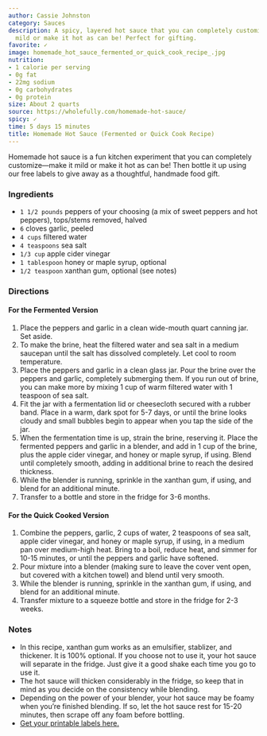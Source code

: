 ```yaml
---
author: Cassie Johnston
category: Sauces
description: A spicy, layered hot sauce that you can completely customize. Make it
  mild or make it hot as can be! Perfect for gifting.
favorite: ✓
image: homemade_hot_sauce_fermented_or_quick_cook_recipe_.jpg
nutrition:
- 1 calorie per serving
- 0g fat
- 22mg sodium
- 0g carbohydrates
- 0g protein
size: About 2 quarts
source: https://wholefully.com/homemade-hot-sauce/
spicy: ✓
time: 5 days 15 minutes
title: Homemade Hot Sauce (Fermented or Quick Cook Recipe)
---
```

Homemade hot sauce is a fun kitchen experiment that you can completely customize—make it mild or make it hot as can be! Then bottle it up using our free labels to give away as a thoughtful, handmade food gift. 

### Ingredients

* `1 1/2 pounds` peppers of your choosing (a mix of sweet peppers and hot peppers), tops/stems removed, halved
* `6` cloves garlic, peeled
* `4 cups` filtered water
* `4 teaspoons` sea salt
* `1/3 cup` apple cider vinegar
* `1 tablespoon` honey or maple syrup, optional
* `1/2 teaspoon` xanthan gum, optional (see notes)

### Directions

#### For the Fermented Version

1. Place the peppers and garlic in a clean wide-mouth quart canning jar. Set aside.
2. To make the brine, heat the filtered water and sea salt in a medium saucepan until the salt has dissolved completely. Let cool to room temperature.  
3. Place the peppers and garlic in a clean glass jar. Pour the brine over the peppers and garlic, completely submerging them. If you run out of brine, you can make more by mixing 1 cup of warm filtered water with 1 teaspoon of sea salt.
4. Fit the jar with a fermentation lid or cheesecloth secured with a rubber band. Place in a warm, dark spot for 5-7 days, or until the brine looks cloudy and small bubbles begin to appear when you tap the side of the jar.  
5. When the fermentation time is up, strain the brine, reserving it. Place the fermented peppers and garlic in a blender, and add in 1 cup of the brine, plus the apple cider vinegar, and honey or maple syrup, if using. Blend until completely smooth, adding in additional brine to reach the desired thickness.  
6. While the blender is running, sprinkle in the xanthan gum, if using, and blend for an additional minute.
7. Transfer to a bottle and store in the fridge for 3-6 months.

#### For the Quick Cooked Version

1. Combine the peppers, garlic, 2 cups of water, 2 teaspoons of sea salt, apple cider vinegar, and honey or maple syrup, if using, in a medium pan over medium-high heat. Bring to a boil, reduce heat, and simmer for 10-15 minutes, or until the peppers and garlic have softened.
2. Pour mixture into a blender (making sure to leave the cover vent open, but covered with a kitchen towel) and blend until very smooth.
3. While the blender is running, sprinkle in the xanthan gum, if using, and blend for an additional minute.
4. Transfer mixture to a squeeze bottle and store in the fridge for 2-3 weeks.

### Notes

* In this recipe, xanthan gum works as an emulsifier, stablizer, and thickener. It is 100% optional. If you choose not to use it, your hot sauce will separate in the fridge. Just give it a good shake each time you go to use it.  
* The hot sauce will thicken considerably in the fridge, so keep that in mind as you decide on the consistency while blending.  
* Depending on the power of your blender, your hot sauce may be foamy when you’re finished blending. If so, let the hot sauce rest for 15-20 minutes, then scrape off any foam before bottling.
* [Get your printable labels here.](https://wholefully.com/wp-content/uploads/2019/12/wholefully-printable-hot-sauce-labels.pdf)
